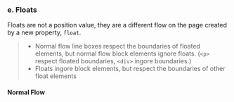 ### e. Floats
Floats are not a position value, they are a different flow on the page created by a new property, `float`.
> * Normal flow line boxes respect the boundaries of floated elements, but normal flow block elements ignore floats. (`<p>` respect floated boundaries, `<div>` ingore boundaries.)
> * Floats ingore block elements, but respect the boundaries of other float elements
#### Normal Flow

